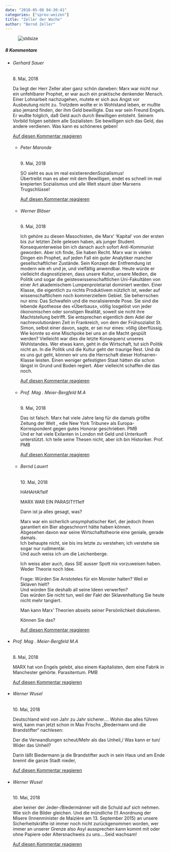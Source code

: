 ```yaml
---
date: "2018-05-08 04:30:41"
categories: ["spreu-weizen"]
title: "Zeller der Woche"
author: "Bernd Zeller"
---
```



<figure>
<img src="https://www.publicomag.com/wp-content/uploads/2018/05/Marxisten-1320x925.jpg" alt=stdsize>
</figure>


<!--more-->
<h5 class="comments-h">
8 Kommentare </h5>
<ul class="commentlist">
<li class="comment even thread-even depth-1 clearfix" id="li-comment-2930">
<h6 class="author">Gerhard Sauer</h6> <span class="date">8. Mai, 2018</span>



Da liegt der Herr Zeller aber ganz schön daneben: Marx war nicht nur ein unfehlbarer Prophet, er war auch ein praktische denkender Mensch. Einer Lohnarbeit nachzugehen, mutete er sich aus Angst vor Ausbeutung nicht zu. Trotzdem wollte er in Wohlstand leben, er mußte also jemand finden, der ihm Geld bewilligte. Das war sein Freund Engels. Er wußte folglich, daß Geld auch durch Bewilligen entsteht. Seinem Vorbild folgen seitdem alle Sozialisten: Sie bewilligen sich das Geld, das andere verdienen. Was kann es schöneres geben!

<a rel="nofollow" class="comment-reply-link" href="#comment-2930" data-commentid="2930" data-postid="6777" data-belowelement="comment-2930" data-respondelement="respond" data-replyto="Antworte auf Gerhard Sauer" aria-label="Antworte auf Gerhard Sauer">Auf diesen Kommentar reagieren</a> 


<ul class="children">
<li class="comment odd alt depth-2 clearfix" id="li-comment-2936">
<h6 class="author">Peter Maronde</h6> <span class="date">9. Mai, 2018</span>



SO sieht es aus im real existierendenSozialismus!<br>
Übertreibt man es aber mit dem Bewilligen, endet es schnell im real krepierten Sozialismus und alle Welt staunt über Marxens Trugschlüsse!

<a rel="nofollow" class="comment-reply-link" href="#comment-2936" data-commentid="2936" data-postid="6777" data-belowelement="comment-2936" data-respondelement="respond" data-replyto="Antworte auf Peter Maronde" aria-label="Antworte auf Peter Maronde">Auf diesen Kommentar reagieren</a> 


</li>
<li class="comment even depth-2 clearfix" id="li-comment-2937">
<h6 class="author">Werner Bläser</h6> <span class="date">9. Mai, 2018</span>



Ich gehöre zu diesen Masochisten, die Marx&#8217; &#8216;Kapital&#8217; von der ersten bis zur letzten Zeile gelesen haben, als junger Student. Konsequenterweise bin ich danach auch sofort Anti-Kommunist geworden. Aber ich finde, Sie haben Recht. Marx war in vielen Dingen ein Prophet, auf jeden Fall ein guter Analytiker mancher gesellschaftlicher Zustände. Sein Konzept der Entfremdung ist modern wie eh und je, und vielfältig anwendbar. Heute würde er vielleicht diagnostizieren, dass unsere Kultur, unsere Medien, die Politik und sogar die geisteswissenschaftlichen Uni-Fakultäten von einer Art akademischem Lumpenproletariat dominiert werden. Einer Klasse, die eigentlich zu nichts Produktivem nützlich ist, weder auf wissenschaftlichem noch kommerziellem Gebiet. Sie beherrschen nur eins: Das Schwafeln und die moralisierende Pose. Sie sind die lebende Apotheose des «Überbaus», völlig losgelöst von jeder ökonomischen oder sonstigen Realität, soweit sie nicht ihre Machtstellung betrifft. Sie entsprechen eigentlich dem Adel der nachrevolutionären Zeit in Frankreich, von dem der Frühsozialist St. Simon, selbst einer davon, sagte, er sei nur eines: völlig überflüssig. Wie konnte so eine Mischpoke bei uns an die Macht gespült werden? Vielleicht war dies die letzte Konsequenz unseres Wohlstandes. Wer etwas kann, geht in die Wirtschaft, tut sich Politik nicht an. In die Politik und die Kultur geht der traurige Rest. Und da es uns gut geht, können wir uns die Herrschaft dieser Hofnarren-Klasse leisten. Einen weniger gefestigten Staat hätten die schon längst in Grund und Boden regiert. Aber vielleicht schaffen die das noch.

<a rel="nofollow" class="comment-reply-link" href="#comment-2937" data-commentid="2937" data-postid="6777" data-belowelement="comment-2937" data-respondelement="respond" data-replyto="Antworte auf Werner Bläser" aria-label="Antworte auf Werner Bläser">Auf diesen Kommentar reagieren</a> 


</li>
<li class="comment odd alt depth-2 clearfix" id="li-comment-2938">
<h6 class="author">Prof. Mag . Meier-Bergfeld M.A</h6> <span class="date">9. Mai, 2018</span>



Das ist falsch. Marx hat viele Jahre lang für die damals größte Zeitung der Welt , «die New York Tribune» als Europa-Korrespondent gegen gutes Honorar geschrieben. PMB<br>
Und er hat viele Exilanten in London mit Geld und Unterkunft unterstützt. Ich teile seine Thesen nicht, aber ich bin Historiker. Prof. PMB

<a rel="nofollow" class="comment-reply-link" href="#comment-2938" data-commentid="2938" data-postid="6777" data-belowelement="comment-2938" data-respondelement="respond" data-replyto="Antworte auf Prof. Mag . Meier-Bergfeld M.A" aria-label="Antworte auf Prof. Mag . Meier-Bergfeld M.A">Auf diesen Kommentar reagieren</a> 


</li>
<li class="comment even depth-2 clearfix" id="li-comment-2947">
<h6 class="author">Bernd Lauert</h6> <span class="date">10. Mai, 2018</span>



HAHAHA!1elf

MARX WAR EIN PARASIT!!11elf

Dann ist ja alles gesagt, was?

Marx war ein sicherlich unsymphatischer Kerl, der jedoch Ihnen garantiert ein Bier abgeschnorrt hätte haben können.<br>
Abgesehen davon war seine Wirtschaftstheorie eine geniale, gerade damals.<br>
Ich behaupte nicht, sie bis ins letzte zu verstehen; ich verstehe sie sogar nur rudimentär.<br>
Und auch weiss ich um die Leichenberge.

Ich weiss aber auch, dass SIE ausser Spott nix vorzuweisen haben.<br>
Weder Theorie noch Idee.

Frage: Würden Sie Aristoteles für ein Monster halten? Weil er Sklaven hielt?<br>
Und würden Sie deshalb all seine Ideen verwerfen?<br>
Das würden Sie nicht tun, weil der Fakt der Sklavenhaltung Sie heute nicht mehr tangiert.

Man kann Marx&#8217; Theorien abseits seiner Persönlichkeit diskutieren.

Können Sie das?

<a rel="nofollow" class="comment-reply-link" href="#comment-2947" data-commentid="2947" data-postid="6777" data-belowelement="comment-2947" data-respondelement="respond" data-replyto="Antworte auf Bernd Lauert" aria-label="Antworte auf Bernd Lauert">Auf diesen Kommentar reagieren</a> 


</li>
</ul>
</li>
<li class="comment odd alt thread-odd thread-alt depth-1 clearfix" id="li-comment-2934">
<h6 class="author">Prof. Mag . Meier-Bergfeld M.A</h6> <span class="date">8. Mai, 2018</span>



MARX hat von Engels gelebt, also einem Kapitalisten, dem eine Fabrik in Manchester gehörte. Parasitentum. PMB

<a rel="nofollow" class="comment-reply-link" href="#comment-2934" data-commentid="2934" data-postid="6777" data-belowelement="comment-2934" data-respondelement="respond" data-replyto="Antworte auf Prof. Mag . Meier-Bergfeld M.A" aria-label="Antworte auf Prof. Mag . Meier-Bergfeld M.A">Auf diesen Kommentar reagieren</a> 


</li>
<li class="comment even thread-even depth-1 clearfix" id="li-comment-2944">
<h6 class="author">Werner Wusel</h6> <span class="date">10. Mai, 2018</span>



Deutschland wird von Jahr zu Jahr sicherer…. Wohin das alles führen wird, kann man jetzt schon in Max Frischs „Biedermann und die Brandstifter“ nachlesen:

Der die Verwandlungen scheut/Mehr als das Unheil,/ Was kann er tun/ Wider das Unheil?

Darin läßt Biedermann ja die Brandstifter auch in sein Haus und am Ende brennt die ganze Stadt nieder,

<a rel="nofollow" class="comment-reply-link" href="#comment-2944" data-commentid="2944" data-postid="6777" data-belowelement="comment-2944" data-respondelement="respond" data-replyto="Antworte auf Werner Wusel" aria-label="Antworte auf Werner Wusel">Auf diesen Kommentar reagieren</a> 


</li>
<li class="comment odd alt thread-odd thread-alt depth-1 clearfix" id="li-comment-2945">
<h6 class="author">Werner Wusel</h6> <span class="date">10. Mai, 2018</span>



aber keiner der Jeder-/Biedermänner will die Schuld auf sich nehmen. Wie sich die Bilder gleichen. Und die mündliche (!) Anordnung der Misere (Innenminister de Maizière am 13. September 2015) an unsere Sicherheitskräfte ist immer noch nicht zurückgenommen worden, wer immer an unserer Grenze also Asyl aussprechen kann kommt mit oder ohne Papiere oder Altersnachweis zu uns….Seid wachsam!

<a rel="nofollow" class="comment-reply-link" href="#comment-2945" data-commentid="2945" data-postid="6777" data-belowelement="comment-2945" data-respondelement="respond" data-replyto="Antworte auf Werner Wusel" aria-label="Antworte auf Werner Wusel">Auf diesen Kommentar reagieren</a> 


</li>
</ul>
